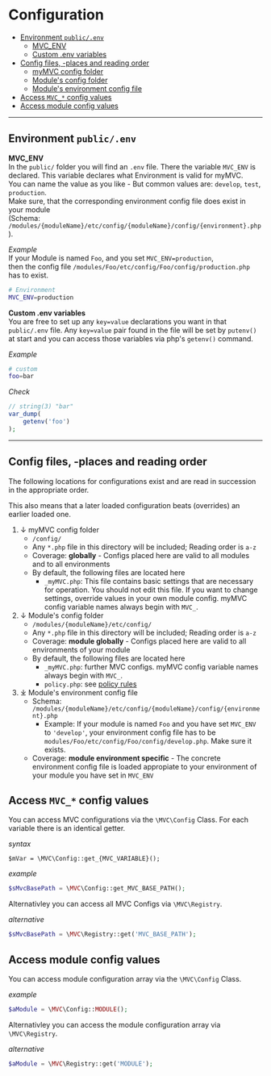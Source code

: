 <!--[:Getting Started]-->

# Configuration

- [Environment `public/.env`](#Environment)
  - [MVC_ENV](#MVC_ENV)
  - [Custom .env variables](#custom-env-variables)
- [Config files, -places and reading order](#Config-files-places-and-reading-order)
  - [myMVC config folder](#myMVC-config-folder)
  - [Module's config folder](#Modules-config-folder)
  - [Module's environment config file](#Modules-environment-config-file)
- [Access `MVC_*` config values](#Access-MVC-config-values)
- [Access module config values](#Access-module-config-values)

---

<a id="Environment"></a>
## Environment `public/.env`

<a id="MVC_ENV"></a>
**MVC_ENV**  
In the `public/` folder you will find an `.env` file. There the variable `MVC_ENV` is declared. This variable declares what Environment is valid for myMVC.  
You can name the value as you like - But common values are: `develop`, `test`, `production`.  
Make sure, that the corresponding environment config file does exist in your module  
(Schema: `/modules/{moduleName}/etc/config/{moduleName}/config/{environment}.php`).

_Example_  
If your Module is named `Foo`, and you set `MVC_ENV=production`,  
then the config file `/modules/Foo/etc/config/Foo/config/production.php` has to exist.

~~~bash
# Environment
MVC_ENV=production
~~~

<a id="custom-env-variables"></a>
**Custom .env variables**  
You are free to set up any `key=value` declarations you want in that `public/.env` file. 
Any `key=value` pair found in the file will be set by `putenv()` at start and you can access those variables via php's `getenv()` command.

_Example_  
~~~bash
# custom
foo=bar
~~~

_Check_  
~~~php
// string(3) "bar"
var_dump(
    getenv('foo')
);
~~~

---

<a id="Config-files-places-and-reading-order"></a>
## Config files, -places and reading order

The following locations for configurations exist and are read in succession in the appropriate order.

This also means that a later loaded configuration beats (overrides) an earlier loaded one.

1. ↓ myMVC config folder <a id="myMVC-config-folder"></a>
   - `/config/` 
   - Any `*.php` file in this directory will be included; Reading order is `a-z`
   - Coverage: **globally** - Configs placed here are valid to all modules and to all environments
   - By default, the following files are located here
      - `_myMVC.php`: This file contains basic settings that are necessary for operation. You should not edit this file. If you want to change settings, override values in your own module config. myMVC config variable names always begin with `MVC_`.  
2. ↓ Module's config folder <a id="Modules-config-folder"></a>
    - `/modules/{moduleName}/etc/config/`
    - Any `*.php` file in this directory will be included; Reading order is `a-z`
    - Coverage: **module globally** - Configs placed here are valid to all environments of your module
   - By default, the following files are located here
      - `_myMVC.php`: further MVC configs. myMVC config variable names always begin with `MVC_`.
      - `policy.php`: see [policy rules](/3.x/policy)   
3. ⤓ Module's environment config file <a id="Modules-environment-config-file"></a>
   - Schema: `/modules/{moduleName}/etc/config/{moduleName}/config/{environment}.php`
     - Example: If your module is named `Foo` and you have set `MVC_ENV` to `'develop'`, your environment config file has to be `modules/Foo/etc/config/Foo/config/develop.php`. Make sure it exists.
   - Coverage: **module environment specific** - The concrete environment config file is loaded appropiate to your environment of your module you have set in `MVC_ENV`


<a id="Access-MVC-config-values"></a>
## Access `MVC_*` config values 

You can access MVC configurations via the `\MVC\Config` Class. For each variable there is an identical getter.

_syntax_  
~~~
$mVar = \MVC\Config::get_{MVC_VARIABLE}();
~~~

_example_  
~~~php
$sMvcBasePath = \MVC\Config::get_MVC_BASE_PATH();
~~~

Alternativley you can access all MVC Configs via `\MVC\Registry`.

_alternative_  
~~~php
$sMvcBasePath = \MVC\Registry::get('MVC_BASE_PATH');
~~~

<a id="Access-module-config-values"></a>
## Access module config values 

You can access module configuration array via the `\MVC\Config` Class. 

_example_
~~~php
$aModule = \MVC\Config::MODULE();
~~~

Alternativley you can access the module configuration array via `\MVC\Registry`.

_alternative_
~~~php
$aModule = \MVC\Registry::get('MODULE');
~~~